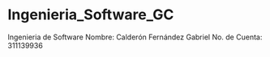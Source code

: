 # Ingenieria_Software_GC
Ingenieria de Software
Nombre: Calderón Fernández Gabriel 
No. de Cuenta: 311139936
